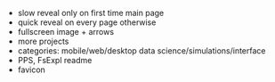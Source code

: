 * slow reveal only on first time main page
* quick reveal on every page otherwise
* fullscreen image + arrows
* more projects
* categories: mobile/web/desktop data science/simulations/interface
* PPS, FsExpl readme
* favicon